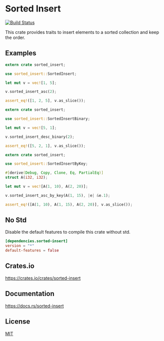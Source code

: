 Sorted Insert
====================

[![Build Status](https://travis-ci.org/magiclen/sorted-insert.svg?branch=master)](https://travis-ci.org/magiclen/sorted-insert)

This crate provides traits to insert elements to a sorted collection and keep the order.

## Examples

```rust
extern crate sorted_insert;

use sorted_insert::SortedInsert;

let mut v = vec![1, 5];

v.sorted_insert_asc(2);

assert_eq!([1, 2, 5], v.as_slice());
```

```rust
extern crate sorted_insert;

use sorted_insert::SortedInsertBinary;

let mut v = vec![5, 1];

v.sorted_insert_desc_binary(2);

assert_eq!([5, 2, 1], v.as_slice());
```

```rust
extern crate sorted_insert;

use sorted_insert::SortedInsertByKey;

#[derive(Debug, Copy, Clone, Eq, PartialEq)]
struct A(i32, i32);

let mut v = vec![A(1, 10), A(2, 20)];

v.sorted_insert_asc_by_key(A(1, 15), |e| &e.1);

assert_eq!([A(1, 10), A(1, 15), A(2, 20)], v.as_slice());
```

## No Std

Disable the default features to compile this crate without std.

```toml
[dependencies.sorted-insert]
version = "*"
default-features = false
```

## Crates.io

https://crates.io/crates/sorted-insert

## Documentation

https://docs.rs/sorted-insert

## License

[MIT](LICENSE)